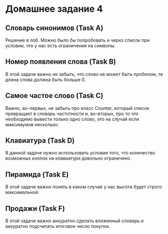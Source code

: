 # Домашнее задание 4

## Словарь синонимов (Task A)
Решение в лоб. Можно было бы попробовать и через список при условии, что у нас есть ограничения на 
символы.

## Номер появления слова (Task B)
В этой задаче важно не забыть, что слово не может быть пробелом, те длина слова должна быть больше 0.

## Самое частое слово (Task C)
Важно, во-первых, не забыть про класс Counter, который список превращает в словарь частотности и, 
во-вторых, про то что необходимо вывести только одно слово, это на случай если максимумов несколько.

## Клавиатура (Task D)
В данной задаче нужно использовать условие того, что количество возможных кнопок на клавиатуре довольно
ограничено.

## Пирамида (Task E)
В этой задаче важно понять в каком случае у нас высота будет строго максимальной.

## Продажи (Task F)
В этой задаче важно аккуратно сделать вложенный словарь и аккуратно подсчитать итоговое число покупок.